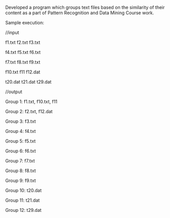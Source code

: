 Developed a program which groups text files based on the similarity of their content as a part of Pattern Recognition and Data Mining Course work.

Sample execution:

//input

f1.txt          f2.txt          f3.txt

f4.txt    f5.txt    f6.txt

f7.txt    f8.txt    f9.txt

f10.txt   f11    f12.dat

t20.dat   t21.dat   t29.dat


//output

Group 1: f1.txt,  f10.txt, f11

Group 2: f2.txt, f12.dat

Group 3: f3.txt

Group 4: f4.txt

Group 5: f5.txt

Group 6: f6.txt

Group 7: f7.txt

Group 8: f8.txt

Group 9: f9.txt

Group 10: t20.dat

Group 11: t21.dat

Group 12: t29.dat
